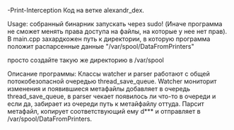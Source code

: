 -Print-Interception
Код на ветке alexandr_dex.

Usage: собранный бинарник запускать через sudo! (Иначе программа не сможет менять права доступа на файлы, на 
которые у нее нет прав). 
В main.cpp захардкожен путь к директории, в которую программа положит распарсенные данные "/var/spool/DataFromPrinters"

просто создайте такую же директорию в /var/spool

Описание программы:
Классы watcher и parser работают с общей потокобезопасной очередью thread_save_queue.
Watcher мониторит изменения и появившиеся метафайлы добавляет в очередь thread_save_queue,
в parser чекает появилось ли что-то в очереди и если да, забирает из очереди путь к метайфайлу оттуда. 
Парсит метафайл, копирует соответствующий ему d*** и отправляет в /var/spool/DataFromPrinters.

